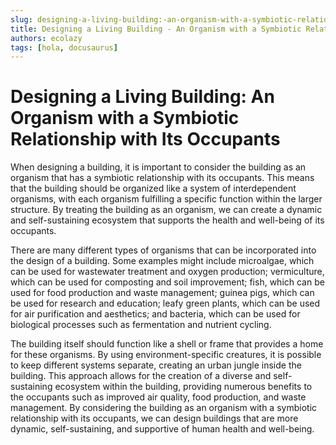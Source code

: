 ```yaml
---
slug: designing-a-living-building:-an-organism-with-a-symbiotic-relationship-with-its-occupants
title: Designing a Living Building - An Organism with a Symbiotic Relationship with Its Occupants
authors: ecolazy
tags: [hola, docusaurus]
---
```


# Designing a Living Building: An Organism with a Symbiotic Relationship with Its Occupants

When designing a building, it is important to consider the building as an organism that has a symbiotic relationship with its occupants. This means that the building should be organized like a system of interdependent organisms, with each organism fulfilling a specific function within the larger structure. By treating the building as an organism, we can create a dynamic and self-sustaining ecosystem that supports the health and well-being of its occupants.

There are many different types of organisms that can be incorporated into the design of a building. Some examples might include microalgae, which can be used for wastewater treatment and oxygen production; vermiculture, which can be used for composting and soil improvement; fish, which can be used for food production and waste management; guinea pigs, which can be used for research and education; leafy green plants, which can be used for air purification and aesthetics; and bacteria, which can be used for biological processes such as fermentation and nutrient cycling.

The building itself should function like a shell or frame that provides a home for these organisms. By using environment-specific creatures, it is possible to keep different systems separate, creating an urban jungle inside the building. This approach allows for the creation of a diverse and self-sustaining ecosystem within the building, providing numerous benefits to the occupants such as improved air quality, food production, and waste management. By considering the building as an organism with a symbiotic relationship with its occupants, we can design buildings that are more dynamic, self-sustaining, and supportive of human health and well-being.